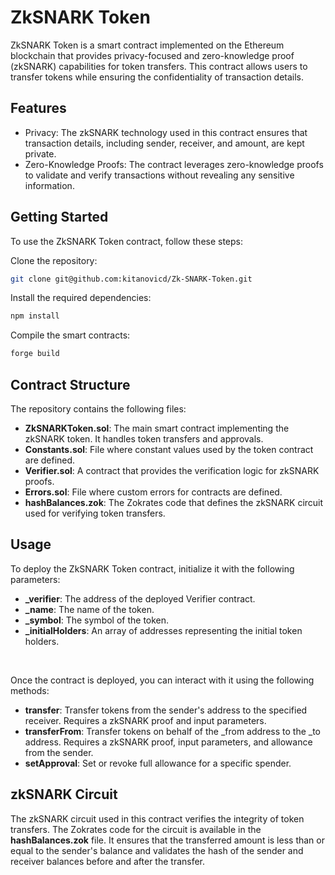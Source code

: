 # ZkSNARK Token
ZkSNARK Token is a smart contract implemented on the Ethereum blockchain that provides privacy-focused and zero-knowledge proof (zkSNARK) capabilities for token transfers. This contract allows users to transfer tokens while ensuring the confidentiality of transaction details.

## Features
* Privacy: The zkSNARK technology used in this contract ensures that transaction details, including sender, receiver, and amount, are kept private.
* Zero-Knowledge Proofs: The contract leverages zero-knowledge proofs to validate and verify transactions without revealing any sensitive information.

## Getting Started
To use the ZkSNARK Token contract, follow these steps:

Clone the repository:
```bash 
git clone git@github.com:kitanovicd/Zk-SNARK-Token.git
```
Install the required dependencies:
```bash
npm install
```
Compile the smart contracts: 
```bash
forge build
```

## Contract Structure
The repository contains the following files:

* **ZkSNARKToken.sol**: The main smart contract implementing the zkSNARK token. It handles token transfers and approvals.
* **Constants.sol**: File where constant values used by the token contract are defined.
* **Verifier.sol**: A contract that provides the verification logic for zkSNARK proofs.
* **Errors.sol**: File where custom errors for contracts are defined.
* **hashBalances.zok**: The Zokrates code that defines the zkSNARK circuit used for verifying token transfers.

## Usage

To deploy the ZkSNARK Token contract, initialize it with the following parameters:

* **_verifier**: The address of the deployed Verifier contract.
* **_name**: The name of the token.
* **_symbol**: The symbol of the token.
* **_initialHolders**: An array of addresses representing the initial token holders.
<br>

Once the contract is deployed, you can interact with it using the following methods:

* **transfer**: Transfer tokens from the sender's address to the specified receiver. Requires a zkSNARK proof and input parameters.
* **transferFrom**: Transfer tokens on behalf of the _from address to the _to address. Requires a zkSNARK proof, input parameters, and allowance from the sender.
* **setApproval**: Set or revoke full allowance for a specific spender.

## zkSNARK Circuit

The zkSNARK circuit used in this contract verifies the integrity of token transfers. The Zokrates code for the circuit is available in the **hashBalances.zok** file. It ensures that the transferred amount is less than or equal to the sender's balance and validates the hash of the sender and receiver balances before and after the transfer.
